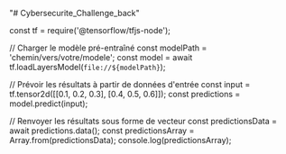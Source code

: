 "# Cybersecurite_Challenge_back"

<!-- Pour les prédiction tensorflow  code utile-->

const tf = require('@tensorflow/tfjs-node');

// Charger le modèle pré-entraîné
const modelPath = 'chemin/vers/votre/modele';
const model = await tf.loadLayersModel(`file://${modelPath}`);

// Prévoir les résultats à partir de données d'entrée
const input = tf.tensor2d([[0.1, 0.2, 0.3], [0.4, 0.5, 0.6]]);
const predictions = model.predict(input);

// Renvoyer les résultats sous forme de vecteur
const predictionsData = await predictions.data();
const predictionsArray = Array.from(predictionsData);
console.log(predictionsArray);

